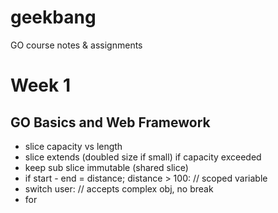 # geekbang
GO course notes &amp; assignments

# Week 1 
## GO Basics and Web Framework
- slice capacity vs length
- slice extends (doubled size if small) if capacity exceeded
- keep sub slice immutable (shared slice)
- if start - end = distance; distance > 100:  // scoped variable
- switch user: // accepts complex obj, no break
- for


